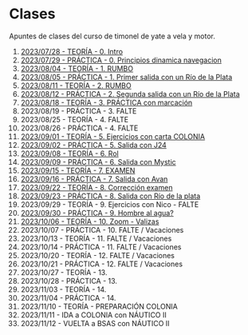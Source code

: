 # Clases

Apuntes de clases del curso de timonel de yate a vela y motor.

1. [2023/07/28 - TEORÍA - 0. Intro](./clases/20230728/README.md)
2. [2023/07/29 - PRÁCTICA - 0. Principios dinamica navegacion](./clases/20230729/README.md)
3. [2023/08/04 - TEORÍA - 1. RUMBO](./clases/20230804/README.md)
4. [2023/08/05 - PRÁCTICA - 1. Primer salida con un Río de la Plata](./clases/20230805/README.md)
5. [2023/08/11 - TEORÍA - 2. RUMBO](./clases/20230811/README.md)
6. [2023/08/12 - PRÁCTICA - 2. Segunda salida con un Río de la Plata](./clases/20230812/README.md)
7. [2023/08/18 - TEORÍA - 3. PRÁCTICA con marcación](./clases/20230818/README.md)
8. 2023/08/19 - PRÁCTICA - 3. FALTE
9. 2023/08/25 - TEORÍA - 4. FALTE
10. 2023/08/26 - PRÁCTICA - 4. FALTE
11. [2023/09/01 - TEORÍA - 5. Ejercicios con carta COLONIA](./clases/20230901/README.md)
12. [2023/09/02 - PRÁCTICA - 5. Salida con J24 ](./clases/20230902/README.md)
13. [2023/09/08 - TEORÍA - 6. Rol ](./clases/20230908/README.md)
14. [2023/09/09 - PRÁCTICA - 6. Salida con Mystic ](./clases/20230909/README.md)
15. [2023/09/15 - TEORÍA - 7. EXAMEN](./clases/20230915/README.md)
16. [2023/09/16 - PRÁCTICA - 7. Salida con Avan](./clases/20230916/README.md)
17. [2023/09/22 - TEORÍA - 8. Corrección examen](./clases/20230922/README.md)
18. [2023/09/23 - PRÁCTICA - 8. Salida con Río de la plata ](./clases/20230923/README.md)
19. 2023/09/29 - TEORÍA - 9. Ejercicios con Nico - FALTE
20. [2023/09/30 - PRÁCTICA - 9. Hombre al agua?](./clases/20230930/README.md)
21. [2023/10/06 - TEORÍA - 10. Zoom - Valizas](./clases/20231006/README.md)
22. 2023/10/07 - PRÁCTICA - 10. FALTE / Vacaciones
23. 2023/10/13 - TEORÍA - 11. FALTE / Vacaciones
24. 2023/10/14 - PRÁCTICA - 11. FALTE / Vacaciones
25. 2023/10/20 - TEORÍA - 12. FALTE / Vacaciones
26. 2023/10/21 - PRÁCTICA - 12. FALTE / Vacaciones
27. 2023/10/27 - TEORÍA - 13. 
28. 2023/10/28 - PRÁCTICA - 13.
29. 2023/11/03 - TEORÍA - 14.
30. 2023/11/04 - PRÁCTICA - 14.
31. 2023/11/10 - TEORÍA - PREPARACIÓN COLONIA
32. 2023/11/11 - IDA a COLONIA con NÁUTICO II
33. 2023/11/12 - VUELTA a BSAS con NÁUTICO II